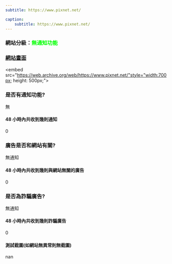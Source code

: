 ```yaml
---
subtitle: https://www.pixnet.net/

caption:
	subtitle: https://www.pixnet.net/
---
```


<h3>網站分級：<font color="#00FF00">無通知功能</font></h3>

### [網站畫面](https://www.pixnet.net/)
<embed src="https://web.archive.org/web/https://www.pixnet.net/"style="width:700px; height: 500px;">

### 是否有通知功能?
無

#### 48 小時內共收到幾則通知
0

### 廣告是否和網站有關?
無通知

#### 48 小時內共收到幾則與網站無關的廣告
0

### 是否為詐騙廣告?
無通知

#### 48 小時內共收到幾則詐騙廣告
0

#### 測試截圖(如網站無異常則無截圖)
nan


